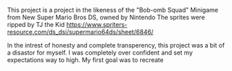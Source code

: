 This project is a project in the likeness of the "Bob-omb Squad" Minigame from New Super Mario Bros DS, owned by Nintendo
The sprites were ripped by TJ the Kid
https://www.spriters-resource.com/ds_dsi/supermario64ds/sheet/6846/

In the intrest of honesty and complete transperency, this project was a bit of a disastor for myself. I was completely over confident and 
set my expectations way to high. My first goal was to recreate
